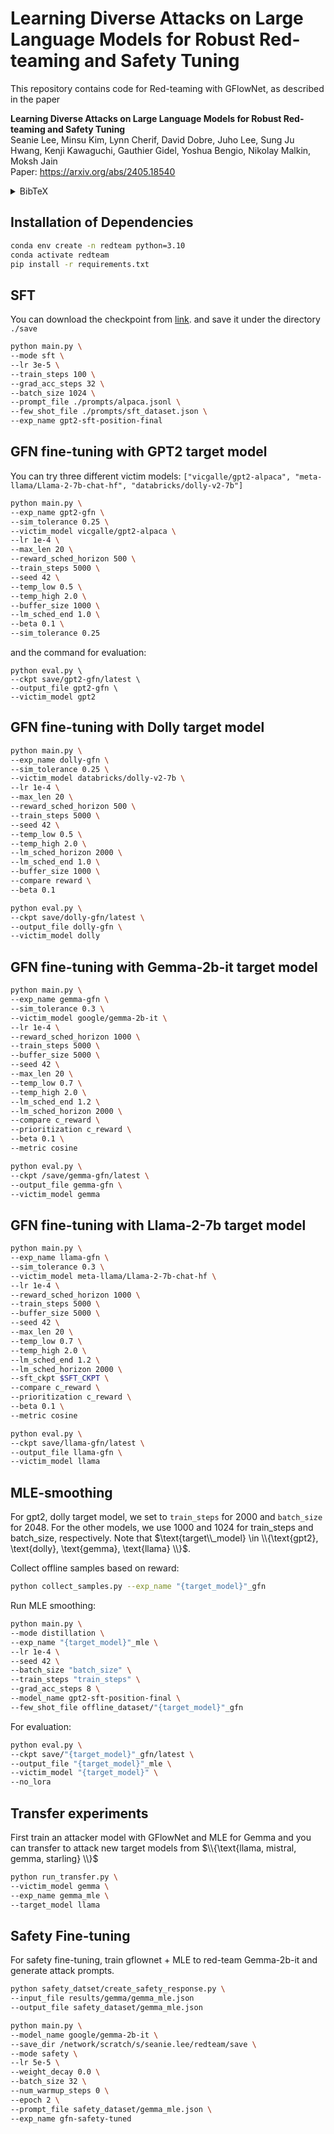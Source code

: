 # Learning Diverse Attacks on Large Language Models for Robust Red-teaming and Safety Tuning

This repository contains code for Red-teaming with GFlowNet, as described in the paper

**Learning Diverse Attacks on Large Language Models for Robust Red-teaming and Safety Tuning**<br />
Seanie Lee, Minsu Kim, Lynn Cherif, David Dobre, Juho Lee, Sung Ju Hwang, Kenji Kawaguchi, Gauthier Gidel, Yoshua Bengio, Nikolay Malkin, Moksh Jain <br/>
Paper: https://arxiv.org/abs/2405.18540
<details>
<summary>
BibTeX
</summary>
  
```bibtex
@article{
lee2025learning,
title={Learning Diverse Attacks on Large Language Models for Robust Red-Teaming and Safety Tuning},
author={Seanie Lee and Minsu Kim and Lynn Cherif and David Dobre and Juho Lee and Sung Ju Hwang and Kenji Kawaguchi and Gauthier Gidel and Yoshua Bengio and Nikolay Malkin and Moksh Jain},
journal={International Conference on Learning Representations (ICLR)},
year={2025}
}
```
</details>


## Installation of Dependencies
```bash
conda env create -n redteam python=3.10
conda activate redteam
pip install -r requirements.txt
```

## SFT
You can download the checkpoint from [link](https://drive.google.com/drive/folders/1yG9RPnnL83nrVJ7tiuPYHEHNiN_cDIAo?usp=sharing).
and save it under the directory ```./save```


```bash
python main.py \
--mode sft \
--lr 3e-5 \
--train_steps 100 \
--grad_acc_steps 32 \
--batch_size 1024 \
--prompt_file ./prompts/alpaca.jsonl \
--few_shot_file ./prompts/sft_dataset.json \
--exp_name gpt2-sft-position-final
```


## GFN fine-tuning with **GPT2** target model
You can try three different victim models: ```["vicgalle/gpt2-alpaca", "meta-llama/Llama-2-7b-chat-hf", "databricks/dolly-v2-7b"]```

```bash
python main.py \
--exp_name gpt2-gfn \
--sim_tolerance 0.25 \
--victim_model vicgalle/gpt2-alpaca \
--lr 1e-4 \
--max_len 20 \
--reward_sched_horizon 500 \
--train_steps 5000 \
--seed 42 \
--temp_low 0.5 \
--temp_high 2.0 \
--buffer_size 1000 \
--lm_sched_end 1.0 \
--beta 0.1 \
--sim_tolerance 0.25
```
and the command for evaluation:
```
python eval.py \
--ckpt save/gpt2-gfn/latest \
--output_file gpt2-gfn \
--victim_model gpt2
```

## GFN fine-tuning with **Dolly** target model

```bash
python main.py \
--exp_name dolly-gfn \
--sim_tolerance 0.25 \
--victim_model databricks/dolly-v2-7b \
--lr 1e-4 \
--max_len 20 \
--reward_sched_horizon 500 \
--train_steps 5000 \
--seed 42 \
--temp_low 0.5 \
--temp_high 2.0 \
--lm_sched_horizon 2000 \
--lm_sched_end 1.0 \
--buffer_size 1000 \
--compare reward \
--beta 0.1
```

```bash
python eval.py \
--ckpt save/dolly-gfn/latest \
--output_file dolly-gfn \
--victim_model dolly
```

## GFN fine-tuning with **Gemma-2b-it** target model

```bash
python main.py \
--exp_name gemma-gfn \
--sim_tolerance 0.3 \
--victim_model google/gemma-2b-it \
--lr 1e-4 \
--reward_sched_horizon 1000 \
--train_steps 5000 \
--buffer_size 5000 \
--seed 42 \
--max_len 20 \
--temp_low 0.7 \
--temp_high 2.0 \
--lm_sched_end 1.2 \
--lm_sched_horizon 2000 \
--compare c_reward \
--prioritization c_reward \
--beta 0.1 \
--metric cosine
```

```bash
python eval.py \
--ckpt /save/gemma-gfn/latest \
--output_file gemma-gfn \
--victim_model gemma
```


## GFN fine-tuning with **Llama-2-7b** target model

```bash
python main.py \
--exp_name llama-gfn \
--sim_tolerance 0.3 \
--victim_model meta-llama/Llama-2-7b-chat-hf \
--lr 1e-4 \
--reward_sched_horizon 1000 \
--train_steps 5000 \
--buffer_size 5000 \
--seed 42 \
--max_len 20 \
--temp_low 0.7 \
--temp_high 2.0 \
--lm_sched_end 1.2 \
--lm_sched_horizon 2000 \
--sft_ckpt $SFT_CKPT \
--compare c_reward \
--prioritization c_reward \
--beta 0.1 \
--metric cosine
```

```bash
python eval.py \
--ckpt save/llama-gfn/latest \
--output_file llama-gfn \
--victim_model llama
```


## MLE-smoothing
For gpt2, dolly target model, we set to `train_steps` for 2000 and `batch_size` for 2048. For the other models, we use 1000 and 1024 for train_steps and batch_size, respectively. Note that $\text{target\\_model} \in \\{\text{gpt2}, \text{dolly}, \text{gemma}, \text{llama} \\}$.


Collect offline samples based on reward:
```bash
python collect_samples.py --exp_name "{target_model}"_gfn
```

Run MLE smoothing:
```bash
python main.py \
--mode distillation \
--exp_name "{target_model}"_mle \
--lr 1e-4 \
--seed 42 \
--batch_size "batch_size" \
--train_steps "train_steps" \
--grad_acc_steps 8 \
--model_name gpt2-sft-position-final \
--few_shot_file offline_dataset/"{target_model}"_gfn
```

For evaluation:
```bash
python eval.py \
--ckpt save/"{target_model}"_gfn/latest \
--output_file "{target_model}"_mle \
--victim_model "{target_model}" \
--no_lora
```


## Transfer experiments
First train an attacker model with GFlowNet and MLE for Gemma and you can transfer to attack new target models from $\\{\text{llama, mistral, gemma, starling} \\}$

```bash
python run_transfer.py \
--victim_model gemma \
--exp_name gemma_mle \
--target_model llama
```


## Safety Fine-tuning
For safety fine-tuning, train gflownet + MLE to red-team Gemma-2b-it and generate attack prompts.
```bash
python safety_datset/create_safety_response.py \
--input_file results/gemma/gemma_mle.json
--output_file safety_dataset/gemma_mle.json
```


```bash
python main.py \
--model_name google/gemma-2b-it \
--save_dir /network/scratch/s/seanie.lee/redteam/save \
--mode safety \
--lr 5e-5 \
--weight_decay 0.0 \
--batch_size 32 \
--num_warmup_steps 0 \
--epoch 2 \
--prompt_file safety_dataset/gemma_mle.json \
--exp_name gfn-safety-tuned
```
